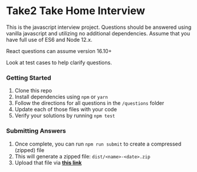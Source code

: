 # Take2 Take Home Interview
This is the javascript interview project. Questions should be answered using vanilla javascript and utilizing no additional dependencies. Assume that you have full use of ES6 and Node 12.x.

React questions can assume version 16.10+

Look at test cases to help clarify questions.

### Getting Started

 1. Clone this repo
 2. Install dependencies using `npm` or `yarn`
 3. Follow the directions for all questions in the `/questions` folder
 4. Update each of those files with your code
 5. Verify your solutions by running `npm test`

### Submitting Answers

  1. Once complete, you can run `npm run submit` to create a compressed (zipped) file
  2. This will generate a zipped file: `dist/<name>-<date>.zip`
  3. Upload that file via **[this link](https://www.dropbox.com/request/qbxzTWSOZcSyVJ9tBzTt)**
